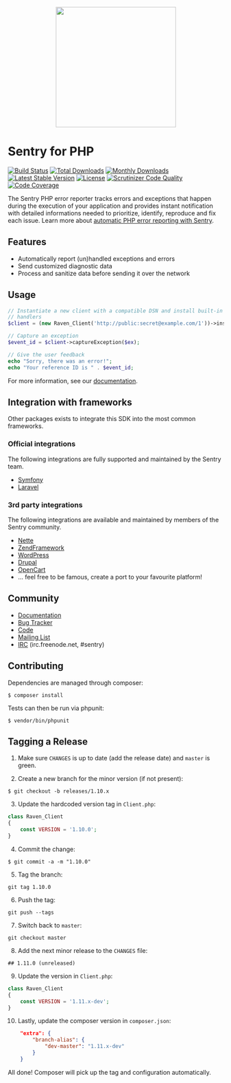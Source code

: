 <p align="center">
    <a href="https://sentry.io" target="_blank" align="center">
        <img src="https://sentry-brand.storage.googleapis.com/sentry-logo-black.png" width="280">
    </a>
</p>

# Sentry for PHP

[![Build Status](https://secure.travis-ci.org/getsentry/sentry-php.png?branch=master)](http://travis-ci.org/getsentry/sentry-php)
[![Total Downloads](https://poser.pugx.org/sentry/sentry/downloads)](https://packagist.org/packages/sentry/sentry)
[![Monthly Downloads](https://poser.pugx.org/sentry/sentry/d/monthly)](https://packagist.org/packages/sentry/sentry)
[![Latest Stable Version](https://poser.pugx.org/sentry/sentry/v/stable)](https://packagist.org/packages/sentry/sentry)
[![License](https://poser.pugx.org/sentry/sentry/license)](https://packagist.org/packages/sentry/sentry)
[![Scrutinizer Code Quality](https://img.shields.io/scrutinizer/g/getsentry/sentry-php/master.svg)](https://scrutinizer-ci.com/g/getsentry/sentry-php/)
[![Code Coverage](https://img.shields.io/scrutinizer/coverage/g/getsentry/sentry-php/master.svg)](https://scrutinizer-ci.com/g/getsentry/sentry-php/)

The Sentry PHP error reporter tracks errors and exceptions that happen during the
execution of your application and provides instant notification with detailed
informations needed to prioritize, identify, reproduce and fix each issue. Learn
more about [automatic PHP error reporting with Sentry](https://sentry.io/for/php/).

## Features

- Automatically report (un)handled exceptions and errors
- Send customized diagnostic data
- Process and sanitize data before sending it over the network

## Usage

```php
// Instantiate a new client with a compatible DSN and install built-in
// handlers
$client = (new Raven_Client('http://public:secret@example.com/1'))->install();

// Capture an exception
$event_id = $client->captureException($ex);

// Give the user feedback
echo "Sorry, there was an error!";
echo "Your reference ID is " . $event_id;
```

For more information, see our [documentation](https://docs.getsentry.com/hosted/clients/php/).


## Integration with frameworks

Other packages exists to integrate this SDK into the most common frameworks.

### Official integrations

The following integrations are fully supported and maintained by the Sentry team.

- [Symfony](https://github.com/getsentry/sentry-symfony)
- [Laravel](https://github.com/getsentry/sentry-laravel)

### 3rd party integrations

The following integrations are available and maintained by members of the Sentry community.

- [Nette](https://github.com/Salamek/raven-nette)
- [ZendFramework](https://github.com/facile-it/sentry-module)
- [WordPress](https://wordpress.org/plugins/wp-sentry-integration/)
- [Drupal](https://www.drupal.org/project/raven)
- [OpenCart](https://github.com/BurdaPraha/oc_sentry)
- ... feel free to be famous, create a port to your favourite platform!

## Community

- [Documentation](https://docs.getsentry.com/hosted/clients/php/)
- [Bug Tracker](http://github.com/getsentry/sentry-php/issues)
- [Code](http://github.com/getsentry/sentry-php)
- [Mailing List](https://groups.google.com/group/getsentry)
- [IRC](irc://irc.freenode.net/sentry) (irc.freenode.net, #sentry)


Contributing
------------

Dependencies are managed through composer:

```
$ composer install
```

Tests can then be run via phpunit:

```
$ vendor/bin/phpunit
```


Tagging a Release
-----------------

1. Make sure ``CHANGES`` is up to date (add the release date) and ``master`` is green.

2. Create a new branch for the minor version (if not present):

```
$ git checkout -b releases/1.10.x
```

3. Update the hardcoded version tag in ``Client.php``:

```php
class Raven_Client
{
    const VERSION = '1.10.0';
}
```

4. Commit the change:

```
$ git commit -a -m "1.10.0"
```

5. Tag the branch:

```
git tag 1.10.0
```

6. Push the tag:

```
git push --tags
```

7. Switch back to ``master``:

```
git checkout master
```

8. Add the next minor release to the ``CHANGES`` file:

```
## 1.11.0 (unreleased)
```

9. Update the version in ``Client.php``:

```php
class Raven_Client
{
    const VERSION = '1.11.x-dev';
}
```

10. Lastly, update the composer version in ``composer.json``:

```json
    "extra": {
        "branch-alias": {
            "dev-master": "1.11.x-dev"
        }
    }
```

All done! Composer will pick up the tag and configuration automatically.
